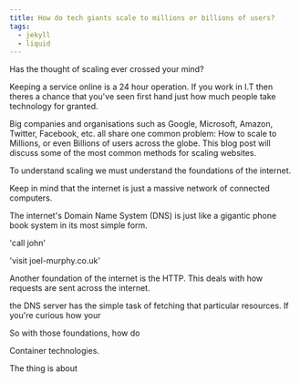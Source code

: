 ```yaml
---
title: How do tech giants scale to millions or billions of users?
tags:
  - jekyll
  - liquid
---
```


Has the thought of scaling ever crossed your mind?

Keeping a service online is a 24 hour operation. If you work in I.T then theres a chance that 
you've seen first hand just how much people take technology for granted.

Big companies and organisations such as Google, Microsoft, Amazon, Twitter, Facebook, etc.
all share one common problem: How to scale to Millions, or even Billions of users across the globe. This blog post will discuss some of the most common methods for scaling websites.

<!--more-->

To understand scaling we must understand the foundations of the internet.

Keep in mind that the internet is just a massive network of connected computers.

The internet's Domain Name System (DNS) is just like a gigantic phone book system in its most simple form.

'call john'

'visit joel-murphy.co.uk'

Another foundation of the internet is the HTTP. This deals with how requests are sent across the internet.

the DNS server has the simple task of fetching that particular resources. If you're curious how your 

So with those foundations, how do 

Container technologies.

The thing is about 